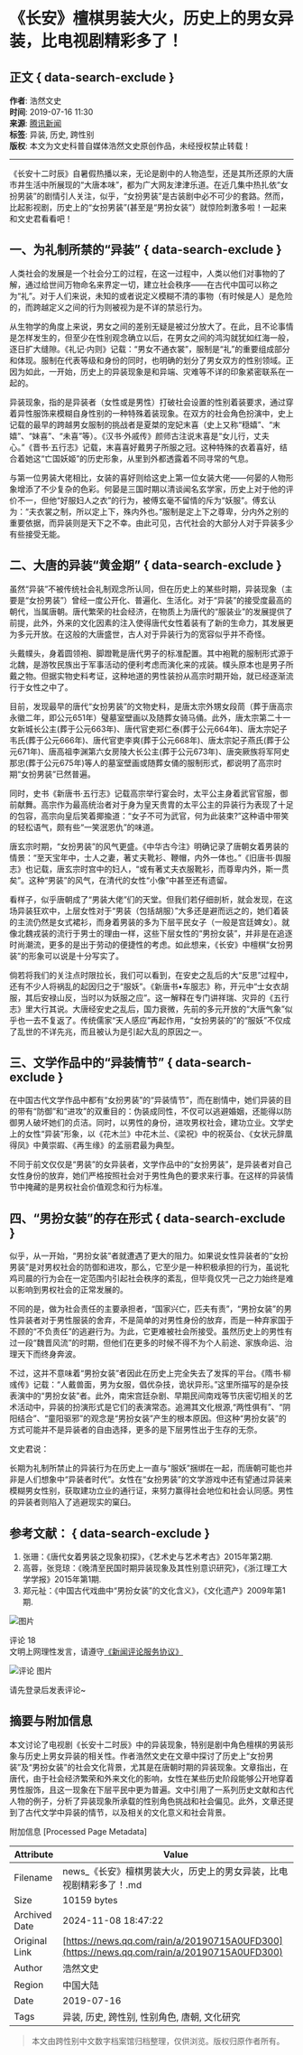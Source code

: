 # 《长安》檀棋男装大火，历史上的男女异装，比电视剧精彩多了！

## 正文 { data-search-exclude }


**作者**: 浩然文史  
**时间**: 2019-07-16 11:30  
**来源**: [腾讯新闻](https://news.qq.com/omn/author/8QMc3Xtf5YQfujc%3D)  
**标签**: 异装, 历史, 跨性别  
**版权**: 本文为文史科普自媒体浩然文史原创作品，未经授权禁止转载！  

---

《长安十二时辰》自暑假热播以来，无论是剧中的人物造型，还是其所还原的大唐市井生活中所展现的“大唐本味”，都为广大网友津津乐道。在近几集中热扎依“女扮男装”的剧情引人关注，似乎，“女扮男装”是古装剧中必不可少的套路。然而，比起影视剧，历史上的“女扮男装”(甚至是“男扮女装”）就惊险刺激多啦！一起来和文史君看看吧！

## 一、为礼制所禁的“异装” { data-search-exclude }

人类社会的发展是一个社会分工的过程，在这一过程中，人类以他们对事物的了解，通过给世间万物命名来界定一切，建立社会秩序——在古代中国可以称之为“礼”。对于人们来说，未知的或者说定义模糊不清的事物（有时候是人）是危险的，而跨越定义之间的行为则被视为是不详的禁忌行为。

从生物学的角度上来说，男女之间的差别无疑是被过分放大了。在此，且不论事情是怎样发生的，但至少在性别观念确立以后，在男女之间的鸿沟就犹如红海一般，逐日扩大缝隙。《礼记·内则》记载：“男女不通衣裳”，服制是“礼”的重要组成部分和体现。服制在代表等级和身份的同时，也明确的划分了男女双方的性别领域。正因为如此，一开始，历史上的异装现象是和异端、灾难等不详的印象紧密联系在一起的。

异装现象，指的是异装者（女性或是男性）打破社会设置的性别着装要求，通过穿着异性服饰来模糊自身性别的一种特殊着装现象。在双方的社会角色扮演中，史上记载的最早的跨越男女服制的挑战者是夏桀的宠妃末喜（史上又称“穏嬉”、“末嬉”、“妹喜”、“未喜”等）。《汉书·外戚传》颜师古注说末喜是“女儿行，丈夫心。”《晋书·五行志》记载，末喜喜好戴男子所服之冠。这种特殊的衣着喜好，结合着她这“亡国妖姬”的历史形象，从里到外都透露着不同寻常的气息。

与第一位男装大佬相比，女装的喜好则给这史上第一位女装大佬——何晏的人物形象增添了不少复杂的色彩。何晏是三国时期以清谈闻名玄学家，历史上对于他的评价不一，但他“好服妇人之衣”的行为，被傅玄毫不留情的斥为“妖服”。傅玄认为：“夫衣裳之制，所以定上下，殊内外也。”服制是定上下之尊卑，分内外之别的重要依据，而异装则是天下之不幸。由此可见，古代社会的大部分人对于异装多少有些接受无能。

## 二、大唐的异装“黄金期” { data-search-exclude }

虽然“异装”不被传统社会礼制观念所认同，但在历史上的某些时期，异装现象（主要是“女扮男装”）曾经一度公开化、普遍化、生活化。对于“异装”的接受度最高的朝代，当属唐朝。唐代繁荣的社会经济，在物质上为唐代的“服装业”的发展提供了前提，此外，外来的文化因素的注入使得唐代女性着装有了新的生命力，其发展更为多元开放。在这般的大唐盛世，古人对于异装行为的宽容似乎并不奇怪。

头戴幞头，身着圆领袍、脚蹬靴是唐代男子的标准配置。其中袍靴的服制形式源于北魏，是游牧民族出于军事活动的便利考虑而演化来的戎装。幞头原本也是男子所戴之物。但据实物史料考证，这种地道的男性装扮从高宗时期开始，就已经逐渐流行于女性之中了。

目前，发现最早的唐代“女扮男装”的文物史料，是唐太宗外甥女段茼（葬于唐高宗永徽二年，即公元651年）璧墓室壁画以及随葬女骑马俑。此外，唐太宗第二十一女新城长公主(葬于公元663年)、唐代官吏郑仁泰(葬于公元664年)、唐太宗妃子韦氏(葬于公元666年)、唐代官吏李爽(葬于公元668年)、唐太宗妃子燕氏(葬于公元671年)、唐高祖李渊第六女房陵大长公主(葬于公元673年)、唐突厥族将军阿史那忠(葬于公元675年)等人的墓室壁画或随葬女俑的服制形式，都说明了高宗时期“女扮男装”已然普遍。

同时，史书《新唐书·五行志》记载高宗举行宴会时，太平公主身着武官官服，御前献舞。高宗作为最高统治者对于身为皇天贵胄的太平公主的异装行为表现了十足的包容，高宗向皇后笑着揶揄道：“女子不可为武官，何为此装束?”这种语中带笑的轻松语气，颇有些“一笑泯恩仇”的味道。

唐玄宗时期，“女扮男装”的风气更盛。《中华古今注》明确记录了唐朝女着男装的情景：“至天宝年中，士人之妻，著丈夫靴衫、鞭帽，内外一体也。”《旧唐书·舆服志》也记载，唐玄宗时宫中的妇人，“或有著丈夫衣服靴衫，而尊卑内外，斯一贯矣”。这种“男装”的风气，在清代的女性“小像”中甚至还有遗留。

看样子，似乎唐朝成了“男装大佬”们的天堂。但我们若仔细剖析，就会发现，在这场异装狂欢中，上层女性对于“男装（包括胡服）”大多还是避而远之的，她们着装的主流仍然是女式裙衫，而身着男装的多为下层平民女子（一般是宫廷婢女）。就像北魏戎装的流行于男士的理由一样，这些下层女性的“男扮女装”，并非是在追逐时尚潮流，更多的是出于劳动的便捷性的考虑。如此想来，《长安》中檀棋“女扮男装”的形象可以说是十分写实了。

倘若将我们的关注点时限拉长，我们可以看到，在安史之乱后的大“反思”过程中，还有不少人将祸乱的起因归之于“服妖”。《新唐书•车服志》称，开元中“士女衣胡服，其后安禄山反，当时以为妖服之应”。这一解释在专门讲祥瑞、灾异的《五行志》里大行其说。大唐经安史之乱后，国力衰微，先前的多元开放的“大唐气象”似乎也一去不复返了。传统儒家“天人感应”再起作用，“女扮男装的”的“服妖”不仅成了乱世的不详先兆，而且被认为是引起大乱的原因之一。

## 三、文学作品中的“异装情节” { data-search-exclude }

在中国古代文学作品中都有“女扮男装”的“异装情节”，而在剧情中，她们异装的目的带有“防御”和“进攻”的双重目的：伪装成同性，不仅可以逃避婚姻，还能得以防御男人破坏她们的贞洁。同时，以男性的身份，进攻男权社会，建功立业。文学史上的女性“异装”形象，以《花木兰》中花木兰、《梁祝》中的祝英台、《女状元辞凰得凤》中黄崇嘏、《再生缘》的孟丽君最为典型。

不同于前文仅仅是“男装”的女异装者，文学作品中的“女扮男装”，是异装者对自己女性身份的放弃，她们严格按照社会对于男性角色的要求来行事。在这样的异装情节中掩藏的是男权社会价值观念和行为标准。

## 四、“男扮女装”的存在形式 { data-search-exclude }

似乎，从一开始，“男扮女装”者就遭遇了更大的阻力。如果说女性异装者的“女扮男装”是对男权社会的防御和进攻，那么，它至少是一种积极承担的行为，虽说牝鸡司晨的行为会在一定范围内引起社会秩序的紊乱，但毕竟仅凭一己之力始终是难以影响到男权社会的正常发展的。

不同的是，做为社会责任的主要承担者，“国家兴亡，匹夫有责”，“男扮女装”的男性异装者对于男性服装的舍弃，不是简单的对男性身份的放弃，而是一种弃家国于不顾的“不负责任”的逃避行为。为此，它更难被社会所接受。虽然历史上的男性有过一段“魏晋风流”的时期，但他们在更多的时候不得不为个人前途、家族命运、治理天下而终身奔波。

不过，这并不意味着“男扮女装”者因此在历史上完全失去了发挥的平台。《隋书·柳彧传》记载：“人戴兽面，男为女服，倡优杂技，诡状异形。”这里所描写的是杂技表演中的“男扮女装”者。此外，南宋宫廷杂剧、早期民间南戏等节庆密切相关的艺术活动中，异装的扮演形式是它们的表演常态。追溯其文化根源,“两性俱有”、“阴阳结合”、“童阳驱邪”的观念是“男扮女装”产生的根本原因。但这种“男扮女装”的方式可能并不是异装者的自由选择，更多的是下层男性出于生存的无奈。

文史君说：

长期为礼制所禁止的异装行为在历史上一直与“服妖”捆绑在一起，而唐朝可能也并非是人们想象中“异装者时代”。女性在“女扮男装”的文学游戏中还有望通过异装来模糊男女性别，获取建功立业的通行证，来努力赢得社会地位和社会认同感。男性的异装者则陷入了逃避现实的窠臼。

## 参考文献： { data-search-exclude }

1. 张珊：《唐代女着男装之现象初探》，《艺术史与艺术考古》2015年第2期.
2. 高蓉，张竞琼：《晚清至民国时期异装现象及其性别意识研究》，《浙江理工大学学报》2015年第1期.
3. 郑元祉：《中国古代戏曲中“男扮女装”的文化含义》，《文化遗产》2009年第1期.

![图片](https://inews.gtimg.com/newsapp_bt/0/1012205723968_6694/0)  

评论 18  
文明上网理性发言，请遵守[《新闻评论服务协议》](https://new.qq.com/static/coralinfo.htm)  

![评论 图片](http://inews.gtimg.com/newsapp_ls/0/12597139796/0)  

请先登录后发表评论~

## 摘要与附加信息

<!-- tcd_abstract -->
本文讨论了电视剧《长安十二时辰》中的异装现象，特别是剧中角色檀棋的男装形象与历史上男女异装的相关性。作者浩然文史在文章中探讨了历史上“女扮男装”及“男扮女装”的社会文化背景，尤其是在唐朝时期的异装现象。文章指出，在唐代，由于社会经济繁荣和外来文化的影响，女性在某些历史阶段能够公开地穿着男性服饰，且这一现象在下层平民中更为普遍。文中引用了一系列历史文献和古代人物的例子，分析了异装现象所承载的性别角色挑战和社会偏见。此外，文章还提到了古代文学中异装的情节，以及相关的文化意义和社会背景。
<!-- tcd_abstract_end -->

附加信息 [Processed Page Metadata]

| Attribute       | Value                                  |
|-----------------|----------------------------------------|
| Filename        | news_《长安》檀棋男装大火，历史上的男女异装，比电视剧精彩多了！.md                             |
| Size            | 10159 bytes                           |
| Archived Date   | 2024-11-08 18:47:22                             |
| Original Link   | [https://news.qq.com/rain/a/20190715A0UFD300](https://news.qq.com/rain/a/20190715A0UFD300)                       |
| Author          | 浩然文史                               |
| Region          | 中国大陆                               |
| Date            | 2019-07-16                                 |
| Tags            | 异装, 历史, 跨性别, 性别角色, 唐朝, 文化研究                                 |
>
> 本文由跨性别中文数字档案馆归档整理，仅供浏览。版权归原作者所有。
>